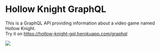 # Hollow Knight GraphQL
This is a GraphQL API providing information about a video game named Hollow Knight.</br>
Try it on https://hollow-knight-gql.herokuapp.com/graphql

<p>
  <img src="https://user-images.githubusercontent.com/22731894/79467320-54dab580-8006-11ea-9189-f1a765aa66c7.png">
</p>
